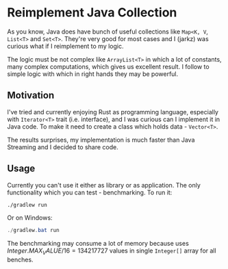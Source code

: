 # Reimplement Java Collection

As you know, Java does have bunch of useful collections like `Map<K, V`, `List<T>` and `Set<T>`. They're very good for most cases and I (jarkz) was curious what if I reimplement to my logic.

The logic must be not complex like `ArrayList<T>` in which a lot of constants, many complex computations, which gives us excellent result. I follow to simple logic with which in right hands they may be powerful.

## Motivation

I've tried and currently enjoying Rust as programming language, especially with `Iterator<T>` trait (i.e. interface), and I was curious can I implement it in Java code. To make it need to create a class which holds data - `Vector<T>`.

The results surprises, my implementation is much faster than Java Streaming and I decided to share code.

## Usage

Currently you can't use it either as library or as application. The only functionality which you can test - benchmarking. To run it:

```bash
./gradlew run
```

Or on Windows:

```powershell
./gradlew.bat run
```

The benchmarking may consume a lot of memory because uses $Integer.MAX_VALUE / 16 = 134217727$ values in single `Integer[]` array for all benches.
